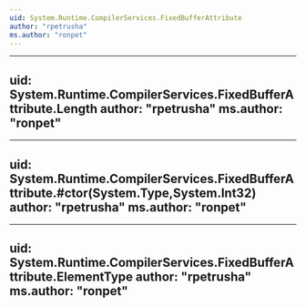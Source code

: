 ```yaml
---
uid: System.Runtime.CompilerServices.FixedBufferAttribute
author: "rpetrusha"
ms.author: "ronpet"
---
```


---
uid: System.Runtime.CompilerServices.FixedBufferAttribute.Length
author: "rpetrusha"
ms.author: "ronpet"
---

---
uid: System.Runtime.CompilerServices.FixedBufferAttribute.#ctor(System.Type,System.Int32)
author: "rpetrusha"
ms.author: "ronpet"
---

---
uid: System.Runtime.CompilerServices.FixedBufferAttribute.ElementType
author: "rpetrusha"
ms.author: "ronpet"
---
